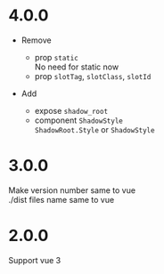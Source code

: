 # 4.0.0

- Remove 
  - prop `static`  
    No need for static now 
  - prop `slotTag`, `slotClass`, `slotId`

- Add
  - expose `shadow_root`
  - component `ShadowStyle`  
    `ShadowRoot.Style` or `ShadowStyle`

# 3.0.0

Make version number same to vue  
./dist files name same to vue

# 2.0.0

Support vue 3
